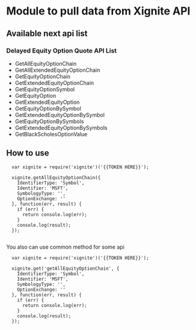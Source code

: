 # Module to pull data from Xignite API

## Available next api list

### Delayed Equity Option Quote API List

- GetAllEquityOptionChain
- GetAllExtendedEquityOptionChain
- GetEquityOptionChain
- GetExtendedEquityOptionChain
- GetEquityOptionSymbol
- GetEquityOption
- GetExtendedEquityOption
- GetEquityOptionBySymbol
- GetExtendedEquityOptionBySymbol
- GetEquityOptionBySymbols
- GetExtendedEquityOptionBySymbols
- GetBlackScholesOptionValue

## How to use

```
  var xignite = require('xignite')('{{TOKEN HERE}}');
  
  xignite.getAllEquityOptionChain({
    IdentifierType: 'Symbol',
    Identifier: 'MSFT',
    SymbologyType: '',
    OptionExchange: ''
  }, function(err, result) {
    if (err) {
      return console.log(err);
    }
    console.log(result);
  });
  
```

You also can use common method for some api

```
  var xignite = require('xignite')('{{TOKEN HERE}}');
  
  xignite.get('getAllEquityOptionChain', {
    IdentifierType: 'Symbol',
    Identifier: 'MSFT',
    SymbologyType: '',
    OptionExchange: ''
  }, function(err, result) {
    if (err) {
      return console.log(err);
    }
    console.log(result);
  });
  
```